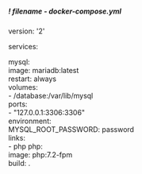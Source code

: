 ##### ! filename - docker-compose.yml
version: '2'  

services:  

mysql:  
    image: mariadb:latest  
    restart: always  
    volumes:  
        - /database:/var/lib/mysql  
    ports:  
        - "127.0.0.1:3306:3306"  
    environment:  
        MYSQL_ROOT_PASSWORD: password  
    links:  
        - php
php:  
    image: php:7.2-fpm  
    build: .
